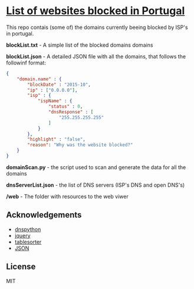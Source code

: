 # [List of websites blocked in Portugal]

This repo contais (some of) the domains currently beeing blocked by ISP's in portugal.

**blockList.txt** - A simple list of the blocked domains domains

**blockList.json** - A detailed JSON file with all the domains, that follows the followinf format:
```JSON
{
	"domain.name" : {
		"blockDate" : "2015-10",
		"ip" : ["0.0.0.0"],
		"isp" : {
			"ispName" : {
				"status" : 0,
				"dnsResponse" : [
					"255.255.255.255"
				]
			}
		},
		"highlight" : "false",
		"reason": "Why was the website blocked?"
	}
}
```
**domainScan.py** - the script used to scan and generate the data for all the domains

**dnsServerList.json** - the list of DNS servers (ISP's DNS and open DNS's)

**/web** - The folder with resources to the web viwer

Acknowledgements
----
- [dnspython]
- [jquery]
- [tablesorter]
- [JSON]

License
----
MIT

[List of websites blocked in Portugal]: <http://tofran.github.io/PortugalWebBlocking/>
[dnspython]: <https://github.com/rthalley/dnspython>
[jquery]: <https://jquery.com/>
[tablesorter]: <https://github.com/christianbach/tablesorter>
[JSON]:<http://json.org/>
